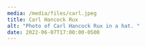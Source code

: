 ```yaml
---
media: /media/files/carl.jpeg
title: Carl Hancock Rux
alt: "Photo of Carl Hancock Rux in a hat. "
date: 2022-06-07T17:00:00-0500
---
```

